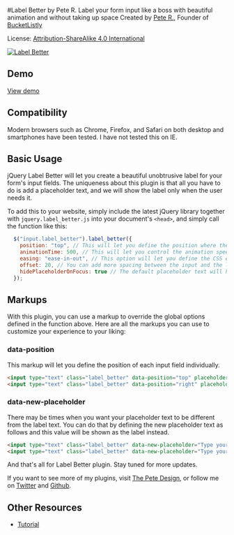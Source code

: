 #Label Better by Pete R.
Label your form input like a boss with beautiful animation and without taking up space
Created by [Pete R.](http://www.thepetedesign.com), Founder of [BucketListly](http://www.bucketlistly.com)

License: [Attribution-ShareAlike 4.0 International](http://creativecommons.org/licenses/by-sa/4.0/deed.en_US)

[![Label Better](http://www.thepetedesign.com/images/label_better_image.png "Label Better")](http://www.thepetedesign.com/demos/label_better_demo.html)

## Demo
[View demo](http://www.thepetedesign.com/demos/label_better_demo.html)

## Compatibility
Modern browsers such as Chrome, Firefox, and Safari on both desktop and smartphones have been tested. I have not tested this on IE.

## Basic Usage
jQuery Label Better will let you create a beautiful unobtrusive label for your form's input fields. The uniqueness about this plugin is that all you have to do is add a placeholder text, and we will show the label only when the user needs it. 

To add this to your website, simply include the latest jQuery library together with `jquery.label_better.js` into your document's `<head>`, and simply call the function like this:

````javascript
  $("input.label_better").label_better({
    position: "top", // This will let you define the position where the label will appear when the user clicked on the input fields. Acceptable options are "top", "bottom", "left" and "right". Default value is "top".
    animationTime: 500, // This will let you control the animation speed when the label appear. This option accepts value in milliseconds. The default value is 500.
    easing: "ease-in-out", // This option will let you define the CSS easing you would like to see animating the label. The option accepts all default CSS easing such as "linear", "ease" etc. Another extra option is you can use is "bounce". The default value is "ease-in-out".
    offset: 20, // You can add more spacing between the input and the label. This option accepts value in pixels (without the unit). The default value is 20.
    hidePlaceholderOnFocus: true // The default placeholder text will hide on focus
  });
````
## Markups

With this plugin, you can use a markup to override the global options defined in the function above. Here are all the markups you can use to customize your experience to your liking:

### data-position
This markup will let you define the position of each input field individually.

````html
<input type="text" class="label_better" data-position="top" placeholder="Username">
<input type="text" class="label_better" data-position="right" placeholder="Email Address">
````

### data-new-placeholder
There may be times when you want your placeholder text to be different from the label text. You can do that by defining the new placeholder text as follows and this value will be shown as the label instead.

````html
<input type="text" class="label_better" data-new-placeholder="Type your username" placeholder="Username">
<input type="text" class="label_better" data-new-placeholder="Type your email address" placeholder="Email Address">
````

And that's all for Label Better plugin. Stay tuned for more updates.

If you want to see more of my plugins, visit [The Pete Design](http://www.thepetedesign.com/#design), or follow me on [Twitter](http://www.twitter.com/peachananr) and [Github](http://www.github.com/peachananr).

## Other Resources
- [Tutorial](http://www.onextrapixel.com/2014/01/07/label-your-input-fields-like-a-boss-with-label_better-js/)

